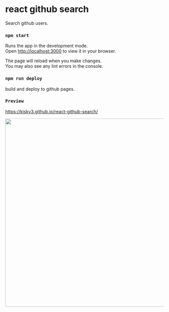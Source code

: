# react github search
Search github users.


### `npm start`

Runs the app in the development mode.\
Open [http://localhost:3000](http://localhost:3000) to view it in your browser.

The page will reload when you make changes.\
You may also see any lint errors in the console.

### `npm run deploy`
build and deploy to github pages.

### `Preview`
https://kisky3.github.io/react-github-search/

[<img style="width: 600px" src="https://user-images.githubusercontent.com/23165804/148971771-f436efa2-f403-4dc3-a272-127203e3ef76.png" />](https://kisky3.github.io/react-github-search/)





